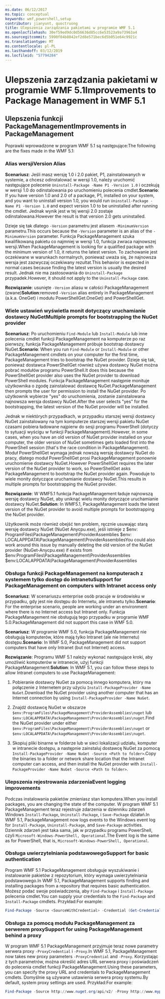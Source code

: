 ```yaml
---
ms.date: 06/12/2017
ms.topic: conceptual
keywords: wmf,powershell,setup
contributor: jianyunt, quoctruong
title: Ulepszenia zarządzania pakietami w programie WMF 5.1
ms.openlocfilehash: 30ef59ed9dc0d56636d85cc6e53523a9a73963a4
ms.sourcegitcommit: 5990f04b8042ef2d8e571bec6d5b051e64c9921c
ms.translationtype: MT
ms.contentlocale: pl-PL
ms.lasthandoff: 03/12/2019
ms.locfileid: "57794284"
---
```

# <a name="improvements-to-package-management-in-wmf-51"></a><span data-ttu-id="c5a55-103">Ulepszenia zarządzania pakietami w programie WMF 5.1</span><span class="sxs-lookup"><span data-stu-id="c5a55-103">Improvements to Package Management in WMF 5.1</span></span>

## <a name="improvements-in-packagemanagement"></a><span data-ttu-id="c5a55-104">Ulepszenia funkcji PackageManagement</span><span class="sxs-lookup"><span data-stu-id="c5a55-104">Improvements in PackageManagement</span></span>

<span data-ttu-id="c5a55-105">Poprawki wprowadzone w program WMF 5.1 są następujące:</span><span class="sxs-lookup"><span data-stu-id="c5a55-105">The following are the fixes made in the WMF 5.1:</span></span>

### <a name="version-alias"></a><span data-ttu-id="c5a55-106">Alias wersji</span><span class="sxs-lookup"><span data-stu-id="c5a55-106">Version Alias</span></span>

<span data-ttu-id="c5a55-107">**Scenariusz**: Jeśli masz wersję 1.0 i 2.0 pakiet, P1, zainstalowanych w systemie, a chcesz odinstalować w wersji 1.0, należy uruchomić następujące polecenie `Uninstall-Package -Name P1 -Version 1.0` i oczekują w wersji 1.0 do odinstalowania po uruchomieniu polecenia cmdlet.</span><span class="sxs-lookup"><span data-stu-id="c5a55-107">**Scenario**: If you have version 1.0 and 2.0 of a package, P1, installed on your system, and you want to uninstall version 1.0, you would run `Uninstall-Package -Name P1 -Version 1.0` and expect version 1.0 to be uninstalled after running the cmdlet.</span></span> <span data-ttu-id="c5a55-108">Jednak wynik jest w tej wersji 2.0 zostaje odinstalowana.</span><span class="sxs-lookup"><span data-stu-id="c5a55-108">However the result is that version 2.0 gets uninstalled.</span></span>

<span data-ttu-id="c5a55-109">Dzieje się tak dlatego `-Version` parametru jest aliasem `-MinimumVersion` parametru.</span><span class="sxs-lookup"><span data-stu-id="c5a55-109">This occurs because the `-Version` parameter is an alias of the `-MinimumVersion` parameter.</span></span> <span data-ttu-id="c5a55-110">Funkcja PackageManagement szuka kwalifikowaną pakietu co najmniej w wersji 1.0, funkcja zwraca najnowszej wersji.</span><span class="sxs-lookup"><span data-stu-id="c5a55-110">When PackageManagement is looking for a qualified package with the minimum version of 1.0, it returns the latest version.</span></span> <span data-ttu-id="c5a55-111">To zachowanie jest oczekiwane w warunkach normalnych, ponieważ uważa się, że najnowsza wersja jest zazwyczaj oczekiwany rezultat.</span><span class="sxs-lookup"><span data-stu-id="c5a55-111">This behavior is expected in normal cases because finding the latest version is usually the desired result.</span></span> <span data-ttu-id="c5a55-112">Jednak nie ma zastosowania do `Uninstall-Package` przypadek.</span><span class="sxs-lookup"><span data-stu-id="c5a55-112">However, it should not apply to the `Uninstall-Package` case.</span></span>

<span data-ttu-id="c5a55-113">**Rozwiązanie**: usunięte `-Version` aliasu w całości PackageManagement (zwane)</span><span class="sxs-lookup"><span data-stu-id="c5a55-113">**Solution**:removed `-Version` alias entirely in PackageManagement (a.k.a.</span></span> <span data-ttu-id="c5a55-114">OneGet) i modułu PowerShellGet.</span><span class="sxs-lookup"><span data-stu-id="c5a55-114">OneGet) and PowerShellGet.</span></span>

### <a name="multiple-prompts-for-bootstrapping-the-nuget-provider"></a><span data-ttu-id="c5a55-115">Wiele ustawień wyświetla monit dotyczący uruchamianie dostawcy NuGet</span><span class="sxs-lookup"><span data-stu-id="c5a55-115">Multiple prompts for bootstrapping the NuGet provider</span></span>

<span data-ttu-id="c5a55-116">**Scenariusz**: Po uruchomieniu `Find-Module` lub `Install-Module` lub inne polecenia cmdlet funkcji PackageManagement na komputerze po raz pierwszy, funkcja PackageManagement próbuje bootstrap dostawcy NuGet.</span><span class="sxs-lookup"><span data-stu-id="c5a55-116">**Scenario**: When you run `Find-Module` or `Install-Module` or other PackageManagement cmdlets on your computer for the first time, PackageManagement tries to bootstrap the NuGet provider.</span></span> <span data-ttu-id="c5a55-117">Dzieje się tak, ponieważ dostawca PowerShellGet również używa dostawcy NuGet można pobrać modułów programu PowerShell.</span><span class="sxs-lookup"><span data-stu-id="c5a55-117">It does this because the PowerShellGet provider also uses the NuGet provider to download PowerShell modules.</span></span> <span data-ttu-id="c5a55-118">Funkcja PackageManagement następnie monituje użytkownika o zgodę zainstalować dostawcę NuGet.</span><span class="sxs-lookup"><span data-stu-id="c5a55-118">PackageManagement then prompts the user for permission to install the NuGet provider.</span></span> <span data-ttu-id="c5a55-119">Po użytkownik wybierze "yes" do uruchomienia, zostanie zainstalowana najnowsza wersja dostawcy NuGet.</span><span class="sxs-lookup"><span data-stu-id="c5a55-119">After the user selects "yes" for the bootstrapping, the latest version of the NuGet provider will be installed.</span></span>

<span data-ttu-id="c5a55-120">Jednak w niektórych przypadkach, w przypadku starszej wersji dostawcy NuGet zainstalowany na tym komputerze starszej wersji pakietu NuGet czasami pobiera ładowane najpierw do sesji programu PowerShell (dotyczy to sytuacji wyścigu w funkcji PackageManagement).</span><span class="sxs-lookup"><span data-stu-id="c5a55-120">However, in some cases, when you have an old version of NuGet provider installed on your computer, the older version of NuGet sometimes gets loaded first into the PowerShell session (that's the race condition in PackageManagement).</span></span> <span data-ttu-id="c5a55-121">Moduł PowerShellGet wymaga jednak nowszą wersję dostawcy NuGet do pracy, dlatego moduł PowerShellGet prosi PackageManagement ponownie uruchomienie dostawcy NuGet.</span><span class="sxs-lookup"><span data-stu-id="c5a55-121">However PowerShellGet requires the later version of the NuGet provider to work, so PowerShellGet asks PackageManagement to bootstrap the NuGet provider again.</span></span> <span data-ttu-id="c5a55-122">Powoduje to wiele monity dotyczące uruchamianie dostawcy NuGet.</span><span class="sxs-lookup"><span data-stu-id="c5a55-122">This results in multiple prompts for bootstrapping the NuGet provider.</span></span>

<span data-ttu-id="c5a55-123">**Rozwiązanie**: W WMF5.1 funkcja PackageManagement ładuje najnowszą wersję dostawcy NuGet, aby uniknąć wielu monity dotyczące uruchamianie dostawcy NuGet.</span><span class="sxs-lookup"><span data-stu-id="c5a55-123">**Solution**: In WMF5.1, PackageManagement loads the latest version of the NuGet provider to avoid multiple prompts for bootstrapping the NuGet provider.</span></span>

<span data-ttu-id="c5a55-124">Użytkownik może również obejść ten problem, ręcznie usuwając starą wersję dostawcy NuGet (NuGet Anycpu.exe), jeśli istnieje z $env: ProgramFiles\PackageManagement\ProviderAssemblies $env: LOCALAPPDATA\PackageManagement\ProviderAssemblies</span><span class="sxs-lookup"><span data-stu-id="c5a55-124">You could also work around this issue by manually deleting the old version of the NuGet provider (NuGet-Anycpu.exe) if exists from $env:ProgramFiles\PackageManagement\ProviderAssemblies $env:LOCALAPPDATA\PackageManagement\ProviderAssemblies</span></span>


### <a name="support-for-packagemanagement-on-computers-with-intranet-access-only"></a><span data-ttu-id="c5a55-125">Obsługa funkcji PackageManagement na komputerach z systemem tylko dostęp do intranetu</span><span class="sxs-lookup"><span data-stu-id="c5a55-125">Support for PackageManagement on computers with Intranet access only</span></span>

<span data-ttu-id="c5a55-126">**Scenariusz**: W scenariuszu enterprise osób pracuje w środowisku w przypadku, gdy jest nie dostępu do Internetu, ale intranetu tylko.</span><span class="sxs-lookup"><span data-stu-id="c5a55-126">**Scenario**: For the enterprise scenario, people are working under an environment where there is no Internet access but Intranet only.</span></span> <span data-ttu-id="c5a55-127">Funkcja PackageManagement nie obsługują tego przypadku w programie WMF 5.0.</span><span class="sxs-lookup"><span data-stu-id="c5a55-127">PackageManagement did not support this case in WMF 5.0.</span></span>

<span data-ttu-id="c5a55-128">**Scenariusz**: W programie WMF 5.0, funkcja PackageManagement nie obsługują komputerów, które mają tylko Intranet (ale nie Internetu) dostępu.</span><span class="sxs-lookup"><span data-stu-id="c5a55-128">**Scenario**: In WMF 5.0, PackageManagement did not support computers that have only Intranet (but not Internet) access.</span></span>

<span data-ttu-id="c5a55-129">**Rozwiązanie**: Programu WMF 5.1 należy wykonać następujące kroki, aby umożliwić komputerów w intranecie, użyj funkcji PackageManagement:</span><span class="sxs-lookup"><span data-stu-id="c5a55-129">**Solution**: In WMF 5.1, you can follow these steps to allow Intranet computers to use PackageManagement:</span></span>

1. <span data-ttu-id="c5a55-130">Pobieranie dostawcy NuGet za pomocą innego komputera, który ma połączenie z Internetem przy użyciu `Install-PackageProvider -Name NuGet`.</span><span class="sxs-lookup"><span data-stu-id="c5a55-130">Download the NuGet provider using another computer that has an Internet connection by using `Install-PackageProvider -Name NuGet`.</span></span>

2. <span data-ttu-id="c5a55-131">Znajdź dostawcę NuGet w obszarze `$env:ProgramFiles\PackageManagement\ProviderAssemblies\nuget` lub `$env:LOCALAPPDATA\PackageManagement\ProviderAssemblies\nuget`.</span><span class="sxs-lookup"><span data-stu-id="c5a55-131">Find the NuGet provider under either `$env:ProgramFiles\PackageManagement\ProviderAssemblies\nuget`  or  `$env:LOCALAPPDATA\PackageManagement\ProviderAssemblies\nuget`.</span></span>

3. <span data-ttu-id="c5a55-132">Skopiuj pliki binarne w folderze lub w sieci lokalizacji udziału, komputer w intranecie dostępu, a następnie zainstaluj dostawcę NuGet za pomocą `Install-PackageProvider -Name NuGet -Source <Path to folder>`.</span><span class="sxs-lookup"><span data-stu-id="c5a55-132">Copy the binaries to a folder or network share location that the Intranet computer can access, and then install the NuGet provider with `Install-PackageProvider -Name NuGet -Source <Path to folder>`.</span></span>


### <a name="event-logging-improvements"></a><span data-ttu-id="c5a55-133">Ulepszenia rejestrowania zdarzenia</span><span class="sxs-lookup"><span data-stu-id="c5a55-133">Event logging improvements</span></span>

<span data-ttu-id="c5a55-134">Podczas instalowania pakietów zmieniasz stan komputera.</span><span class="sxs-lookup"><span data-stu-id="c5a55-134">When you install packages, you are changing the state of the computer.</span></span> <span data-ttu-id="c5a55-135">W program WMF 5.1 PackageManagement teraz rejestruje zdarzenia w dzienniku zdarzeń Windows `Install-Package`, `Uninstall-Package`, i `Save-Package` działań.</span><span class="sxs-lookup"><span data-stu-id="c5a55-135">In WMF 5.1, PackageManagement now logs events to the Windows event log for `Install-Package`, `Uninstall-Package`, and `Save-Package` activities.</span></span> <span data-ttu-id="c5a55-136">Dziennik zdarzeń jest taka sama, jak w przypadku programu PowerShell, czyli `Microsoft-Windows-PowerShell, Operational`.</span><span class="sxs-lookup"><span data-stu-id="c5a55-136">The Event log  is the same as for PowerShell, that is, `Microsoft-Windows-PowerShell, Operational`.</span></span>

### <a name="support-for-basic-authentication"></a><span data-ttu-id="c5a55-137">Obsługa uwierzytelniania podstawowego</span><span class="sxs-lookup"><span data-stu-id="c5a55-137">Support for basic authentication</span></span>

<span data-ttu-id="c5a55-138">Program WMF 5.1 PackageManagement obsługuje wyszukiwanie i instalowanie pakietów z repozytorium, który wymaga uwierzytelniania podstawowego.</span><span class="sxs-lookup"><span data-stu-id="c5a55-138">In WMF 5.1, PackageManagement supports finding and installing packages from a repository that requires basic authentication.</span></span> <span data-ttu-id="c5a55-139">Możesz podać swoje poświadczenia, aby `Find-Package` i `Install-Package` polecenia cmdlet.</span><span class="sxs-lookup"><span data-stu-id="c5a55-139">You can supply your credentials to the `Find-Package` and `Install-Package` cmdlets.</span></span> <span data-ttu-id="c5a55-140">Przykład:</span><span class="sxs-lookup"><span data-stu-id="c5a55-140">For example:</span></span>

``` PowerShell
Find-Package -Source <SourceWithCredential> -Credential (Get-Credential)
```

### <a name="support-for-using-packagemanagement-behind-a-proxy"></a><span data-ttu-id="c5a55-141">Obsługa za pomocą modułu PackageManagement za serwerem proxy</span><span class="sxs-lookup"><span data-stu-id="c5a55-141">Support for using PackageManagement behind a proxy</span></span>

<span data-ttu-id="c5a55-142">W program WMF 5.1 PackageManagement przyjmuje teraz nowe parametry serwera proxy `-ProxyCredential` i `-Proxy`.</span><span class="sxs-lookup"><span data-stu-id="c5a55-142">In WMF 5.1, PackageManagement now takes new proxy parameters `-ProxyCredential` and `-Proxy`.</span></span> <span data-ttu-id="c5a55-143">Korzystając z tych parametrów, można określić adres URL serwera proxy i poświadczeń do polecenia cmdlet funkcji PackageManagement.</span><span class="sxs-lookup"><span data-stu-id="c5a55-143">Using these parameters, you can specify the proxy URL and credentials to PackageManagement cmdlets.</span></span> <span data-ttu-id="c5a55-144">Domyślnie są używane ustawienia serwera proxy systemu.</span><span class="sxs-lookup"><span data-stu-id="c5a55-144">By default, system proxy settings are used.</span></span> <span data-ttu-id="c5a55-145">Przykład:</span><span class="sxs-lookup"><span data-stu-id="c5a55-145">For example:</span></span>

``` PowerShell
Find-Package -Source http://www.nuget.org/api/v2/ -Proxy http://www.myproxyserver.com -ProxyCredential (Get-Credential)
```

